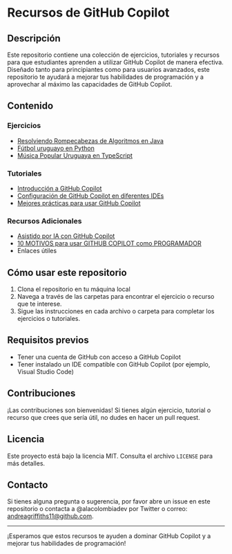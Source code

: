 # Recursos de GitHub Copilot

## Descripción
Este repositorio contiene una colección de ejercicios, tutoriales y recursos para que estudiantes aprenden a utilizar GitHub Copilot de manera efectiva. Diseñado tanto para principiantes como para usuarios avanzados, este repositorio te ayudará a mejorar tus habilidades de programación y a aprovechar al máximo las capacidades de GitHub Copilot.

## Contenido

### Ejercicios
- [Resolviendo Rompecabezas de Algoritmos en Java](https://github.com/gittogethers/copilot-recursos/blob/main/ejercicios/leetcode.md)
- [Fútbol uruguayo en Python](https://github.com/gittogethers/copilot-recursos/blob/main/ejercicios/futbol.md)
- [Música Popular Uruguaya en TypeScript](https://github.com/gittogethers/copilot-recursos/blob/main/ejercicios/musica_popular_uruguay.md)

### Tutoriales
- [Introducción a GitHub Copilot](https://github.com/gittogethers/copilot-recursos/blob/main/tutoriales/Introducci%C3%B3n%20a%20GitHub%20Copilot.md)
- [Configuración de GitHub Copilot en diferentes IDEs](https://github.com/gittogethers/copilot-recursos/blob/main/tutoriales/configuracion.md)
- [Mejores prácticas para usar GitHub Copilot](https://github.com/gittogethers/copilot-recursos/blob/main/tutoriales/mejores-practicas.md)

### Recursos Adicionales
- [Asistido por IA con GitHub Copilot](https://learn.microsoft.com/es-es/shows/introduction-to-github-copilot/what-is-github-copilot-1-of-6)
- [10 MOTIVOS para usar GITHUB COPILOT como PROGRAMADOR](https://www.youtube.com/watch?v=jsHAyBmFZlo)
- Enlaces útiles

## Cómo usar este repositorio

1. Clona el repositorio en tu máquina local
2. Navega a través de las carpetas para encontrar el ejercicio o recurso que te interese.
3. Sigue las instrucciones en cada archivo o carpeta para completar los ejercicios o tutoriales.

## Requisitos previos
- Tener una cuenta de GitHub con acceso a GitHub Copilot
- Tener instalado un IDE compatible con GitHub Copilot (por ejemplo, Visual Studio Code)

## Contribuciones
¡Las contribuciones son bienvenidas! Si tienes algún ejercicio, tutorial o recurso que crees que sería útil, no dudes en hacer un pull request.

## Licencia
Este proyecto está bajo la licencia MIT. Consulta el archivo `LICENSE` para más detalles.

## Contacto
Si tienes alguna pregunta o sugerencia, por favor abre un issue en este repositorio o contacta a @alacolombiadev por Twitter o correo: andreagriffiths11@github.com.

---

¡Esperamos que estos recursos te ayuden a dominar GitHub Copilot y a mejorar tus habilidades de programación!

